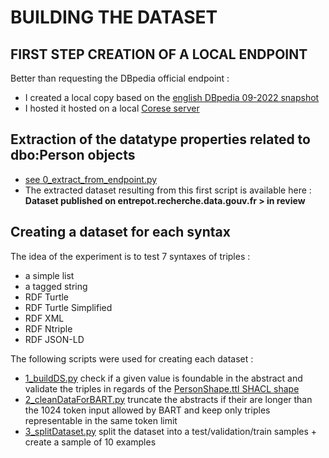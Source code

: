 # BUILDING THE DATASET 

## FIRST STEP CREATION OF A LOCAL ENDPOINT

Better than requesting the DBpedia official endpoint :
- I created a local copy based on the [english DBpedia 09-2022 snapshot](https://databus.dbpedia.org/dbpedia/collections/dbpedia-snapshot-2022-09)
- I hosted it hosted on a local [Corese server](https://github.com/Wimmics/corese)

## Extraction of the datatype properties related to dbo:Person objects

* [see 0_extract_from_endpoint.py](https://github.com/datalogism/SyntaxBart/blob/main/create_dataset/0_extract_from_endpoint.py)
* The extracted dataset resulting from this first script is available here : **Dataset published on entrepot.recherche.data.gouv.fr > in review**

## Creating a dataset for each syntax

The idea of the experiment is to test 7 syntaxes of triples : 
* a simple list
* a tagged string
* RDF Turtle
* RDF Turtle Simplified
* RDF XML
* RDF Ntriple
* RDF JSON-LD

The following scripts were used for creating each dataset :
* [1_buildDS.py](https://github.com/datalogism/SyntaxBart/blob/main/create_dataset/1_buildDS.py) check if a given value is foundable in the abstract and validate the triples in regards of the [PersonShape.ttl SHACL shape](https://github.com/datalogism/SyntaxBart/blob/main/create_dataset/PersonShape.ttl)
* [2_cleanDataForBART.py](https://github.com/datalogism/SyntaxBart/blob/main/create_dataset/2_cleanDataForBART.py) truncate the abstracts if their are longer than the 1024 token input allowed by BART and keep only triples representable in the same token limit
* [3_splitDataset.py](https://github.com/datalogism/SyntaxBart/blob/main/create_dataset/3_splitDataset.py) split the dataset into a test/validation/train samples + create a sample of 10 examples  
  
